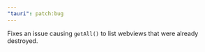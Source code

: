 ```yaml
---
"tauri": patch:bug
---
```


Fixes an issue causing `getAll()` to list webviews that were already destroyed.
